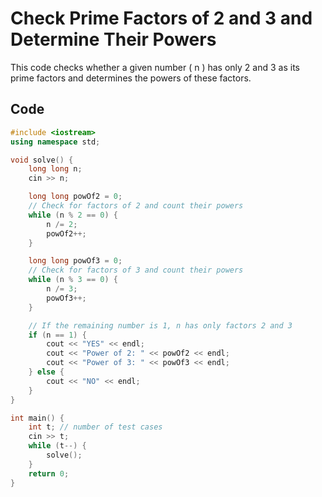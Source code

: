 # Check Prime Factors of 2 and 3 and Determine Their Powers

This code checks whether a given number \( n \) has only 2 and 3 as its prime factors and determines the powers of these factors.

## Code

```cpp
#include <iostream>
using namespace std;

void solve() {
    long long n;
    cin >> n;

    long long powOf2 = 0;
    // Check for factors of 2 and count their powers
    while (n % 2 == 0) {
        n /= 2;
        powOf2++;
    }

    long long powOf3 = 0;
    // Check for factors of 3 and count their powers
    while (n % 3 == 0) {
        n /= 3;
        powOf3++;
    }

    // If the remaining number is 1, n has only factors 2 and 3
    if (n == 1) {
        cout << "YES" << endl;
        cout << "Power of 2: " << powOf2 << endl;
        cout << "Power of 3: " << powOf3 << endl;
    } else {
        cout << "NO" << endl;
    }
}

int main() {
    int t; // number of test cases
    cin >> t;
    while (t--) {
        solve();
    }
    return 0;
}
```
